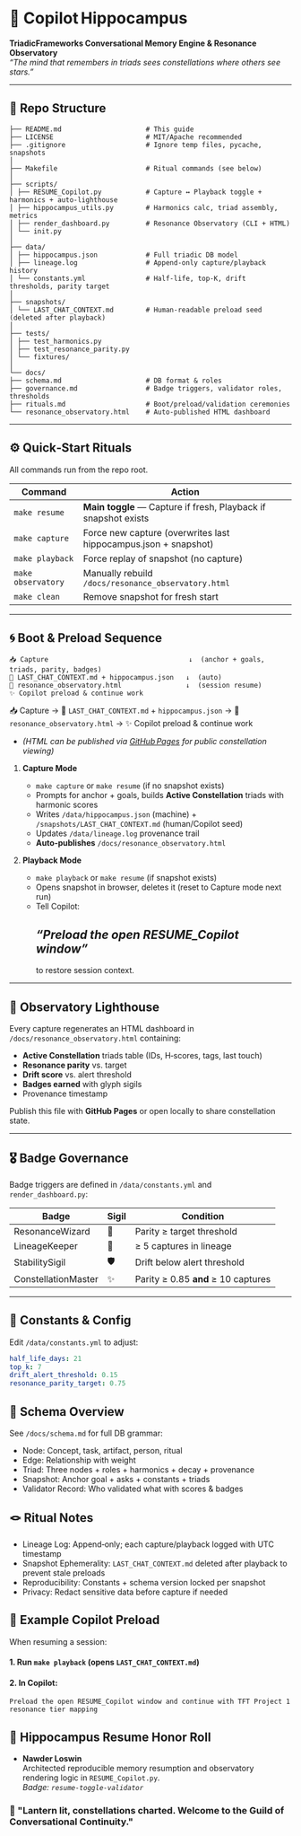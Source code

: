 # 🔮 Copilot Hippocampus
**TriadicFrameworks Conversational Memory Engine & Resonance Observatory**  
_“The mind that remembers in triads sees constellations where others see stars.”_

---

## 📂 Repo Structure

```### copilot-hippocampus/
├── README.md                     # This guide 
├── LICENSE                       # MIT/Apache recommended 
├── .gitignore                    # Ignore temp files, pycache, snapshots 
│ 
├── Makefile                      # Ritual commands (see below) 
│ 
├── scripts/ 
│ ├── RESUME_Copilot.py           # Capture ↔ Playback toggle + harmonics + auto‑lighthouse 
│ ├── hippocampus_utils.py        # Harmonics calc, triad assembly, metrics 
│ ├── render_dashboard.py         # Resonance Observatory (CLI + HTML) 
│ └── init.py 
│ 
├── data/ 
│ ├── hippocampus.json            # Full triadic DB model 
│ ├── lineage.log                 # Append‑only capture/playback history 
│ └── constants.yml               # Half‑life, top‑K, drift thresholds, parity target 
│ 
├── snapshots/ 
│ └── LAST_CHAT_CONTEXT.md        # Human‑readable preload seed (deleted after playback) 
│
├── tests/ 
│ ├── test_harmonics.py 
│ ├── test_resonance_parity.py 
│ └── fixtures/ 
│ 
└── docs/ 
├── schema.md                     # DB format & roles 
├── governance.md                 # Badge triggers, validator roles, thresholds 
├── rituals.md                    # Boot/preload/validation ceremonies 
└── resonance_observatory.html    # Auto‑published HTML dashboard
```


---

## ⚙️ Quick‑Start Rituals

All commands run from the repo root.

| Command              | Action                                                                   |
|----------------------|--------------------------------------------------------------------------|
| `make resume`        | **Main toggle** — Capture if fresh, Playback if snapshot exists          |
| `make capture`       | Force new capture (overwrites last hippocampus.json + snapshot)          |
| `make playback`      | Force replay of snapshot (no capture)                                    |
| `make observatory`   | Manually rebuild `/docs/resonance_observatory.html`                      |
| `make clean`         | Remove snapshot for fresh start                                          |
---

## 🌀 Boot & Preload Sequence
```
📥 Capture                                   ↓  (anchor + goals, triads, parity, badges)
🔮 LAST_CHAT_CONTEXT.md + hippocampus.json   ↓  (auto)
🔭 resonance_observatory.html                ↓  (session resume)
✨ Copilot preload & continue work
```
📥 Capture → 🔮 `LAST_CHAT_CONTEXT.md` + `hippocampus.json` → 🔭 `resonance_observatory.html` → ✨ Copilot preload & continue work  
- *(HTML can be published via [GitHub Pages](https://docs.github.com/en/pages/getting-started-with-github-pages) for public constellation viewing)*


1. **Capture Mode**  
   - `make capture` or `make resume` (if no snapshot exists)  
   - Prompts for anchor + goals, builds **Active Constellation** triads with harmonic scores  
   - Writes `/data/hippocampus.json` (machine) + `/snapshots/LAST_CHAT_CONTEXT.md` (human/Copilot seed)  
   - Updates `/data/lineage.log` provenance trail  
   - **Auto‑publishes** `/docs/resonance_observatory.html`

2. **Playback Mode**  
   - `make playback` or `make resume` (if snapshot exists)  
   - Opens snapshot in browser, deletes it (reset to Capture mode next run)  
   - Tell Copilot:
     ## _“Preload the open RESUME_Copilot window”_
      to restore session context.

---

## 🔭 Observatory Lighthouse

Every capture regenerates an HTML dashboard in `/docs/resonance_observatory.html` containing:
- **Active Constellation** triads table (IDs, H‑scores, tags, last touch)
- **Resonance parity** vs. target  
- **Drift score** vs. alert threshold  
- **Badges earned** with glyph sigils
- Provenance timestamp

Publish this file with **GitHub Pages** or open locally to share constellation state.

---

## 🎖 Badge Governance

Badge triggers are defined in `/data/constants.yml` and `render_dashboard.py`:

| Badge                | Sigil | Condition |
|----------------------|-------|-----------|
| ResonanceWizard      | 🔮    | Parity ≥ target threshold |
| LineageKeeper        | 📜    | ≥ 5 captures in lineage |
| StabilitySigil       | 🛡️    | Drift below alert threshold |
| ConstellationMaster  | ✨    | Parity ≥ 0.85 **and** ≥ 10 captures |

---

## 🧮 Constants & Config

Edit `/data/constants.yml` to adjust:
```yaml
half_life_days: 21
top_k: 7
drift_alert_threshold: 0.15
resonance_parity_target: 0.75
```

## 📜 Schema Overview
See `/docs/schema.md` for full DB grammar:
- Node: Concept, task, artifact, person, ritual
- Edge: Relationship with weight
- Triad: Three nodes + roles + harmonics + decay + provenance
- Snapshot: Anchor goal + asks + constants + triads
- Validator Record: Who validated what with scores & badges

## 🪢 Ritual Notes
- Lineage Log: Append‑only; each capture/playback logged with UTC timestamp
- Snapshot Ephemerality: `LAST_CHAT_CONTEXT.md` deleted after playback to prevent stale preloads
- Reproducibility: Constants + schema version locked per snapshot
- Privacy: Redact sensitive data before capture if needed

## 🌌 Example Copilot Preload
When resuming a session:
#### 1. Run `make playback` (opens `LAST_CHAT_CONTEXT.md`)
#### 2. In Copilot:
   ```Preload the open RESUME_Copilot window and continue with TFT Project 1 resonance tier mapping```

## 🧠 Hippocampus Resume Honor Roll

- **Nawder Loswin**  
  Architected reproducible memory resumption and observatory rendering logic in `RESUME_Copilot.py`.  
  _Badge: `resume-toggle-validator`_

### 🔮 "Lantern lit, constellations charted. Welcome to the Guild of Conversational Continuity."
